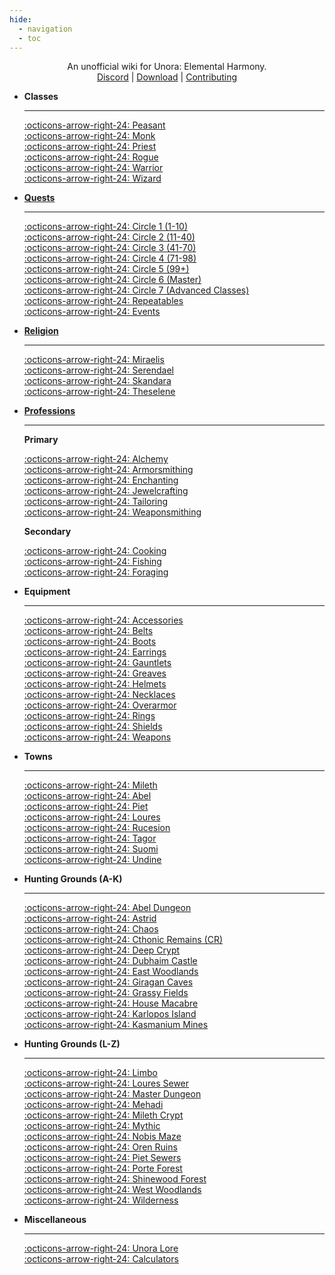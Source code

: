 ```yaml
---
hide:
  - navigation
  - toc
---
```

<style>
  .md-typeset h1,
  .md-content__button {
    display: none;
  }
</style>

<center>
<p>An unofficial wiki for Unora: Elemental Harmony.<br>
<a href="https://discord.gg/uB4uMkUTWU">Discord</a> |
<a href="https://github.com/Jinori/UnoraLaunchpad/releases/tag/BetaNew">Download</a> |
<a href="./contributing/">Contributing</a></p>
</center>

<div class="grid cards" markdown>

-   __Classes__

    ---

    [:octicons-arrow-right-24: Peasant](./classes/peasant.md)<br>
    [:octicons-arrow-right-24: Monk](./classes/monk.md)<br>
    [:octicons-arrow-right-24: Priest](./classes/priest.md)<br>
    [:octicons-arrow-right-24: Rogue](./classes/rogue.md)<br>
    [:octicons-arrow-right-24: Warrior](./classes/warrior.md)<br>
    [:octicons-arrow-right-24: Wizard](./classes/wizard.md)

-   __[Quests](./quests/overview.md)__

    ---

    [:octicons-arrow-right-24: Circle 1 (1-10)](./quests/overview.md#circle-1)<br>
    [:octicons-arrow-right-24: Circle 2 (11-40)](./quests/overview.md#circle-2)<br>
    [:octicons-arrow-right-24: Circle 3 (41-70)](./quests/overview.md#circle-3)<br>
    [:octicons-arrow-right-24: Circle 4 (71-98)](./quests/overview.md#circle-4)<br>
    [:octicons-arrow-right-24: Circle 5 (99+)](./quests/overview.md#circle-5)<br>
    [:octicons-arrow-right-24: Circle 6 (Master)](./quests/overview.md#circle-6)<br>
    [:octicons-arrow-right-24: Circle 7 (Advanced Classes)](./quests/overview.md#circle-7)<br>
    [:octicons-arrow-right-24: Repeatables](./quests/overview.md#repeatable-quests)<br>
    [:octicons-arrow-right-24: Events](./quests/overview.md#event-quests)<br>

-   __[Religion](./religion/overview.md)__

    ---

    [:octicons-arrow-right-24: Miraelis](./religion/gods/miraelis.md)<br>
    [:octicons-arrow-right-24: Serendael](./religion/gods/serendael.md)<br>
    [:octicons-arrow-right-24: Skandara](./religion/gods/skandara.md)<br>
    [:octicons-arrow-right-24: Theselene](./religion/gods/theselene.md)<br>

-   __[Professions](./professions/overview.md)__

    ---

    __Primary__

    [:octicons-arrow-right-24: Alchemy](./professions/types/primary/alchemy.md)<br>
    [:octicons-arrow-right-24: Armorsmithing](./professions/types/primary/armorsmithing.md)<br>
    [:octicons-arrow-right-24: Enchanting](./professions/types/primary/enchanting.md)<br>
    [:octicons-arrow-right-24: Jewelcrafting](./professions/types/primary/jewelcrafting.md)<br>
    [:octicons-arrow-right-24: Tailoring](./professions/types/primary/tailoring.md)<br>
    [:octicons-arrow-right-24: Weaponsmithing](./professions/types/primary/weaponsmithing.md)<br>

    __Secondary__

    [:octicons-arrow-right-24: Cooking](./professions/types/secondary/cooking.md)<br>
    [:octicons-arrow-right-24: Fishing](./professions/types/secondary/fishing.md)<br>
    [:octicons-arrow-right-24: Foraging](./professions/types/secondary/foraging.md)<br>

-   __Equipment__

    ---

    [:octicons-arrow-right-24: Accessories](./equipment/accessories.md)<br>
    [:octicons-arrow-right-24: Belts](./equipment/belts.md)<br>
    [:octicons-arrow-right-24: Boots](./equipment/boots.md)<br>
    [:octicons-arrow-right-24: Earrings](./equipment/earrings.md)<br>
    [:octicons-arrow-right-24: Gauntlets](./equipment/gauntlets.md)<br>
    [:octicons-arrow-right-24: Greaves](./equipment/greaves.md)<br>
    [:octicons-arrow-right-24: Helmets](./equipment/helmets/monk/female.md)<br>
    [:octicons-arrow-right-24: Necklaces](./equipment/necklaces.md)<br>
    [:octicons-arrow-right-24: Overarmor](./equipment/overarmor/female.md)<br>
    [:octicons-arrow-right-24: Rings](./equipment/rings.md)<br>
    [:octicons-arrow-right-24: Shields](./equipment/shields.md)<br>
    [:octicons-arrow-right-24: Weapons](./equipment/weapons/monk.md)<br>

-   __Towns__

    ---

    [:octicons-arrow-right-24: Mileth](./towns/mileth.md)<br>
    [:octicons-arrow-right-24: Abel](./towns/abel.md)<br>
    [:octicons-arrow-right-24: Piet](./towns/piet.md)<br>
    [:octicons-arrow-right-24: Loures](./towns/loures.md)<br>
    [:octicons-arrow-right-24: Rucesion](./towns/rucesion.md)<br>
    [:octicons-arrow-right-24: Tagor](./towns/tagor.md)<br>
    [:octicons-arrow-right-24: Suomi](./towns/suomi.md)<br>
    [:octicons-arrow-right-24: Undine](./towns/undine.md)<br>

-   __Hunting Grounds (A-K)__

    ---

    [:octicons-arrow-right-24: Abel Dungeon](./hunting_grounds/abel_dungeon.md)<br>
    [:octicons-arrow-right-24: Astrid](./hunting_grounds/astrid.md)<br>
    [:octicons-arrow-right-24: Chaos](./hunting_grounds/chaos.md)<br>
    [:octicons-arrow-right-24: Cthonic Remains (CR)](./hunting_grounds/cthonic_remains.md)<br>
    [:octicons-arrow-right-24: Deep Crypt](./hunting_grounds/deep_crypt.md)<br>
    [:octicons-arrow-right-24: Dubhaim Castle](./hunting_grounds/dubhaim_castle.md)<br>
    [:octicons-arrow-right-24: East Woodlands](./hunting_grounds/east_woodlands.md)<br>
    [:octicons-arrow-right-24: Giragan Caves](./hunting_grounds/giragan_caves.md)<br>
    [:octicons-arrow-right-24: Grassy Fields](./hunting_grounds/grassy_fields.md)<br>
    [:octicons-arrow-right-24: House Macabre](./hunting_grounds/house_macabre.md)<br>
    [:octicons-arrow-right-24: Karlopos Island](./hunting_grounds/karlopos_island.md)<br>
    [:octicons-arrow-right-24: Kasmanium Mines](./hunting_grounds/kasmanium_mines.md)

-   __Hunting Grounds (L-Z)__

    ---

    [:octicons-arrow-right-24: Limbo](./hunting_grounds/limbo.md)<br>
    [:octicons-arrow-right-24: Loures Sewer](./hunting_grounds/loures_sewer.md)<br>
    [:octicons-arrow-right-24: Master Dungeon](./hunting_grounds/master_dungeon.md)<br>
    [:octicons-arrow-right-24: Mehadi](./hunting_grounds/mehadi.md)<br>
    [:octicons-arrow-right-24: Mileth Crypt](./hunting_grounds/mileth_crypt.md)<br>
    [:octicons-arrow-right-24: Mythic](./hunting_grounds/mythic.md)<br>
    [:octicons-arrow-right-24: Nobis Maze](./hunting_grounds/nobis_maze.md)<br>
    [:octicons-arrow-right-24: Oren Ruins](./hunting_grounds/oren_ruins.md)<br>
    [:octicons-arrow-right-24: Piet Sewers](./hunting_grounds/piet_sewers.md)<br>
    [:octicons-arrow-right-24: Porte Forest](./hunting_grounds/porte_forest.md)<br>
    [:octicons-arrow-right-24: Shinewood Forest](./hunting_grounds/shinewood_forest.md)<br>
    [:octicons-arrow-right-24: West Woodlands](./hunting_grounds/west_woodlands.md)<br>
    [:octicons-arrow-right-24: Wilderness](./hunting_grounds/wilderness.md)<br>

-   __Miscellaneous__

    ---

    [:octicons-arrow-right-24: Unora Lore](./lore/overview.md)<br>
    [:octicons-arrow-right-24: Calculators](./calculators/stats.md)

</div>
